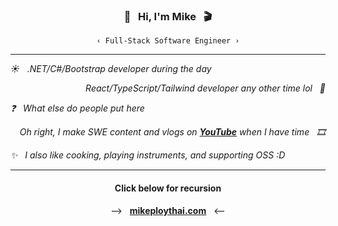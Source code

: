 <h3 align="center">🎸&nbsp;&nbsp;&nbsp;Hi, I'm Mike&nbsp;&nbsp;&nbsp;🎬</h3>

<div align="center">
  <code>&lsaquo; Full-Stack Software Engineer &rsaquo;</code>
</div>

***

<p align="left">
  <i>☀️&nbsp;&nbsp;&nbsp;.NET/C#/Bootstrap developer during the day</i>
</p>

<p align="right">
  <i>React/TypeScript/Tailwind developer any other time lol&nbsp;&nbsp;&nbsp;🌙</i>
</p>

<p align="left">
  <i>❓&nbsp;&nbsp;&nbsp;What else do people put here</i>
</p>

<p align="right">
  <i>Oh right, I make SWE content and vlogs on <strong><a href="https://youtube.com/@mikeploythai?sub_confirmation=1">YouTube</a></strong> when I have time&nbsp;&nbsp;&nbsp;🎞️</i>
</p>

<p align="left">
  <i>✨&nbsp;&nbsp;&nbsp;I also like cooking, playing instruments, and supporting OSS :D</i>
</p>

***

<div align="center">
  <h4>Click below for recursion</h4>

  <p>
    &xrarr;&nbsp;&nbsp;&nbsp;<strong><a href="https://mikeploythai.com">mikeploythai.com</a></strong>&nbsp;&nbsp;&nbsp;&xlarr;
  </p>
</div>

<!--
**mikeploythai/mikeploythai** is a ✨ _special_ ✨ repository because its `README.md` (this file) appears on your GitHub profile.

Here are some ideas to get you started:

- 🔭 I’m currently working on ...
- 🌱 I’m currently learning ...
- 👯 I’m looking to collaborate on ...
- 🤔 I’m looking for help with ...
- 💬 Ask me about ...
- 📫 How to reach me: ...
- 😄 Pronouns: ...
- ⚡ Fun fact: ...
-->

